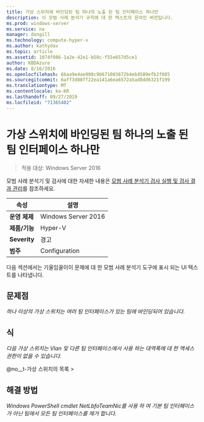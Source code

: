 ```yaml
---
title: 가상 스위치에 바인딩된 팀 하나의 노출 된 팀 인터페이스 하나만
description: 이 모범 사례 분석기 규칙에 대 한 텍스트의 온라인 버전입니다.
ms.prod: windows-server
ms.service: na
manager: dongill
ms.technology: compute-hyper-v
ms.author: kathydav
ms.topic: article
ms.assetid: 1074f086-1a2e-42e1-b58c-f55e657d5ce1
author: KBDAzure
ms.date: 8/16/2016
ms.openlocfilehash: 6baa9e4ae900c9b671003872b4eb4589efb2f085
ms.sourcegitcommit: 6aff3d88ff22ea141a6ea6572a5ad8dd6321f199
ms.translationtype: MT
ms.contentlocale: ko-KR
ms.lasthandoff: 09/27/2019
ms.locfileid: "71365402"
---
```

# <a name="a-team-bound-to-a-virtual-switch-should-only-have-one-exposed-team-interface"></a>가상 스위치에 바인딩된 팀 하나의 노출 된 팀 인터페이스 하나만

>적용 대상: Windows Server 2016

모범 사례 분석기 및 검사에 대한 자세한 내용은 [모범 사례 분석기 검사 실행 및 검사 결과 관리](https://go.microsoft.com/fwlink/p/?LinkID=223177)를 참조하세요.  
  
|속성|설명|
|-|-|  
|**운영 체제**|Windows Server 2016|  
|**제품/기능**|Hyper-V|  
|**Severity**|경고|  
|**범주**|Configuration|  
  
다음 섹션에서는 기울임꼴이이 문제에 대 한 모범 사례 분석기 도구에 표시 되는 UI 텍스트를 나타냅니다.  
  
## <a name="issue"></a>**문제점**  
*하나 이상의 가상 스위치는 여러 팀 인터페이스가 있는 팀에 바인딩되어 있습니다.*  
  
## <a name="impact"></a>**식**  
*다음 가상 스위치는 Vlan 및 다른 팀 인터페이스에서 사용 하는 대역폭에 대 한 액세스 권한이 없을 수 있습니다.*  
  
@no__t-가상 스위치의 목록 >  
  
## <a name="resolution"></a>**해결 방법**  
*Windows PowerShell cmdlet NetLbfoTeamNic를 사용 하 여 기본 팀 인터페이스가 아닌 팀에서 모든 팀 인터페이스를 제거 합니다.*  
  


